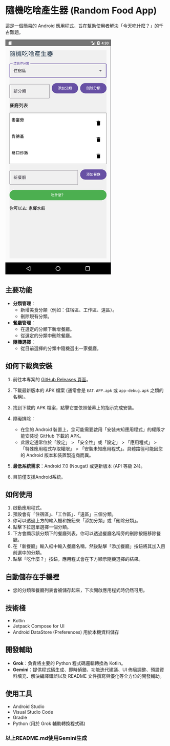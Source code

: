 # 隨機吃啥產生器 (Random Food App)

這是一個簡易的 Android 應用程式，旨在幫助使用者解決「今天吃什麼？」的千古難題。

![隨機吃啥產生器截圖](Screenshot%202025-09-13%20122152.png)

## 主要功能

* **分類管理**：
    *   新增美食分類（例如：住宿區、工作區、遠區）。
    *   刪除現有分類。
*   **餐廳管理**：
    *   在選定的分類下新增餐廳。
    *   從選定的分類中刪除餐廳。
*   **隨機選擇**：
    *   從目前選擇的分類中隨機選出一家餐廳。

## 如何下載與安裝

1.  前往本專案的 [GitHub Releases 頁面](<https://github.com/yuuhouse/Random_food_APP/releases>)。
2.  下載最新版本的 APK 檔案 (通常會是 `EAT.APP.apk` 或 `app-debug.apk` 之類的名稱)。
3. 找到下載的 APK 檔案，點擊它並依照螢幕上的指示完成安裝。
4. 障礙排除：
 
    *   在您的 Android 裝置上，您可能需要啟用「安裝未知應用程式」的權限才能安裝從 GitHub 下載的 APK。
    *   此設定通常位於「設定」 > 「安全性」或「設定」 > 「應用程式」 > 「特殊應用程式存取權限」 > 「安裝未知應用程式」。具體路徑可能因您的 Android 版本和裝置製造商而異。
5.  **最低系統需求**：Android 7.0 (Nougat) 或更新版本 (API 等級 24)。
6.  目前僅支援Android系統。

## 如何使用

1.  啟動應用程式。
2.  預設會有「住宿區」、「工作區」、「遠區」三個分類。
3.  你可以透過上方的輸入框和按鈕來「添加分類」或「刪除分類」。
4.  點擊下拉選單選擇一個分類。
5.  下方會顯示該分類下的餐廳列表，你可以透過餐廳名稱旁的刪除按鈕移除餐廳。
6.  在「新餐廳」輸入框中輸入餐廳名稱，然後點擊「添加餐廳」按鈕將其加入目前選中的分類。
7.  點擊「吃什麼？」按鈕，應用程式會在下方顯示隨機選擇的結果。


## 自動儲存在手機裡
* 您的分類和餐廳列表會被儲存起來，下次開啟應用程式時仍然可用。

## 技術棧

*   Kotlin
*   Jetpack Compose for UI
*   Android DataStore (Preferences) 用於本機資料儲存

## 開發輔助

*   **Grok**：負責將主要的 Python 程式碼邏輯轉換為 Kotlin。
*   **Gemini**：提供程式碼生成、即時偵錯、功能迭代建議、UI 佈局調整、預設資料填充、解決編譯錯誤以及 README 文件撰寫與優化等全方位的開發輔助。

## 使用工具

*   Android Studio
*   Visual Studio Code
*   Gradle
*   Python (用於 Grok 輔助轉換程式碼)

### 以上README.md使用Gemini生成
